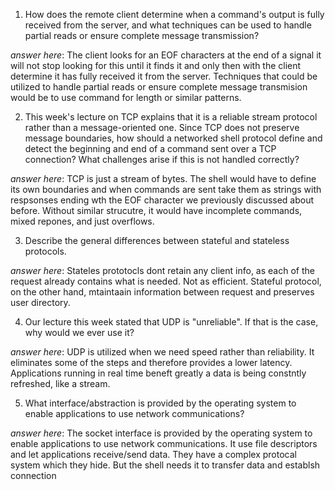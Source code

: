 1. How does the remote client determine when a command's output is fully received from the server, and what techniques can be used to handle partial reads or ensure complete message transmission?

_answer here_: The client looks for an EOF characters at the end of a signal it will not stop looking for this until it finds it and only then with the client determine it has fully received it from the server. Techniques that could be utilized to handle partial reads or ensure complete message transmision would be to use command for length or similar patterns.

2. This week's lecture on TCP explains that it is a reliable stream protocol rather than a message-oriented one. Since TCP does not preserve message boundaries, how should a networked shell protocol define and detect the beginning and end of a command sent over a TCP connection? What challenges arise if this is not handled correctly?

_answer here_: TCP is just a stream of bytes. The shell would have to define its own boundaries and when commands are sent take them as strings with respsonses ending wth the EOF character we previously discussed about before. Without similar strucutre, it would have incomplete commands, mixed repones, and just overflows.

3. Describe the general differences between stateful and stateless protocols.

_answer here_: Stateles prototocls dont retain any client info, as each of the request already contains what is needed. Not as efficient. Stateful protocol, on the other hand, mtaintaain information between request and preserves user directory.

4. Our lecture this week stated that UDP is "unreliable". If that is the case, why would we ever use it?

_answer here_: UDP is utilized when we need speed rather than reliability. It eliminates some of the steps and therefore provides a lower latency. Applications running in real time beneft greatly a data is being constntly refreshed, like a stream.

5. What interface/abstraction is provided by the operating system to enable applications to use network communications?

_answer here_: The socket interface is provided by the operating system to enable applications to use network communications. It use file descriptors and let applications receive/send data. They have a complex protocal system which they hide. But the shell needs it to transfer data and establsh connection